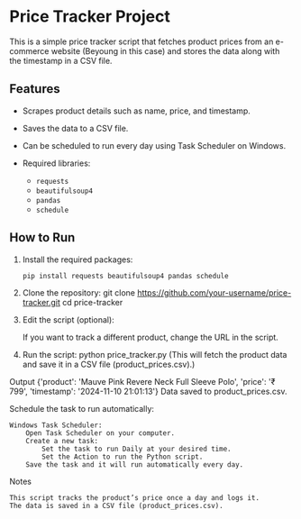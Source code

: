 # Price Tracker Project

This is a simple price tracker script that fetches product prices from an e-commerce website (Beyoung in this case) and stores the data along with the timestamp in a CSV file.

## Features
- Scrapes product details such as name, price, and timestamp.
- Saves the data to a CSV file.
- Can be scheduled to run every day using Task Scheduler on Windows.

- Required libraries:
  - `requests`
  - `beautifulsoup4`
  - `pandas`
  - `schedule`
    
## How to Run
1. Install the required packages:
   ```bash
   pip install requests beautifulsoup4 pandas schedule

2. Clone the repository:
   git clone https://github.com/your-username/price-tracker.git
   cd price-tracker

3. Edit the script (optional):

    If you want to track a different product, change the URL in the script.

4. Run the script:
   python price_tracker.py (This will fetch the product data and save it in a CSV file (product_prices.csv).)

Output
{'product': 'Mauve Pink Revere Neck Full Sleeve Polo', 'price': '₹ 799', 'timestamp': '2024-11-10 21:01:13'}
Data saved to product_prices.csv.

Schedule the task to run automatically:

    Windows Task Scheduler:
        Open Task Scheduler on your computer.
        Create a new task:
            Set the task to run Daily at your desired time.
            Set the Action to run the Python script.
        Save the task and it will run automatically every day.

Notes

    This script tracks the product’s price once a day and logs it.
    The data is saved in a CSV file (product_prices.csv).


    

      

   

    
